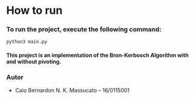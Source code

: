 # How to run

### To run the project, execute the following command:
```
python3 main.py
```
#### This project is an implementation of the Bron-Kerbosch Algorithm with and without pivoting. 

### Autor

- Caio Bernardon N. K. Massucato – 16/0115001
